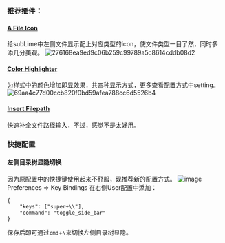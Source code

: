 ### 推荐插件：
#### [A File Icon](https://packagecontrol.io/packages/A%20File%20Icon)
给subLime中左侧文件显示配上对应类型的icon，使文件类型一目了然，同时多添几分美观。
![276168ea9ed9c06b259c99789a5c8614cddb08d2](https://cloud.githubusercontent.com/assets/16367785/23095088/1814c7fc-f63f-11e6-891a-413239216563.png)
#### [Color Highlighter](https://packagecontrol.io/packages/Color%20Highlighter)
为样式中的颜色增加即显效果，共四种显示方式，更多查看配置方式中setting。
![69aa4c77d00ccb820f0bd59afea788cc6d5526b4](https://cloud.githubusercontent.com/assets/16367785/23095113/922abfb0-f63f-11e6-919b-8771d8ec2e0d.png)
#### [Insert Filepath](https://packagecontrol.io/packages/Insert%20Filepath)
快速补全文件路径输入，不过，感觉不是太好用。
### 快捷配置
#### 左侧目录树显隐切换
因为原配置中的快捷键使用起来不舒服，现推荐新的配置方式。
![image](https://cloud.githubusercontent.com/assets/16367785/23095134/d211b73c-f63f-11e6-9ec8-7407d8185e10.png)
Preferences => Key Bindings
在右侧User配置中添加：
```
{
    "keys": ["super+\\"],
    "command": "toggle_side_bar"
}
```
保存后即可通过`cmd`+`\`来切换左侧目录树显隐。